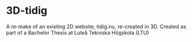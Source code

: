 # 3D-tidig
A re-make of an existing 2D website, tidig.nu, re-created in 3D. Created as part of a Bachelor Thesis at Luleå Tekniska Högskola (LTU)
